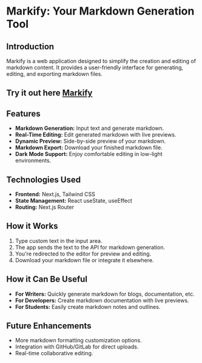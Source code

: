 # Markify: Your Markdown Generation Tool

## Introduction

Markify is a web application designed to simplify the creation and editing of markdown content. It provides a user-friendly interface for generating, editing, and exporting markdown files.

## Try it out here [Markify](https://markify-teal.vercel.app/)

## Features

- **Markdown Generation:** Input text and generate markdown.
- **Real-Time Editing:** Edit generated markdown with live previews.
- **Dynamic Preview:** Side-by-side preview of your markdown.
- **Markdown Export:** Download your finished markdown file.
- **Dark Mode Support:** Enjoy comfortable editing in low-light environments.

## Technologies Used

- **Frontend:** Next.js, Tailwind CSS
- **State Management:** React useState, useEffect
- **Routing:** Next.js Router

## How it Works

1. Type custom text in the input area.
2. The app sends the text to the API for markdown generation.
3. You're redirected to the editor for preview and editing.
4. Download your markdown file or integrate it elsewhere.

## How it Can Be Useful

- **For Writers:** Quickly generate markdown for blogs, documentation, etc.
- **For Developers:** Create markdown documentation with live previews.
- **For Students:** Easily create markdown notes and outlines.

## Future Enhancements

- More markdown formatting customization options.
- Integration with GitHub/GitLab for direct uploads.
- Real-time collaborative editing.
